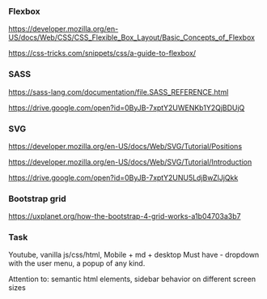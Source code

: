 ### Flexbox

https://developer.mozilla.org/en-US/docs/Web/CSS/CSS_Flexible_Box_Layout/Basic_Concepts_of_Flexbox

https://css-tricks.com/snippets/css/a-guide-to-flexbox/

### SASS

https://sass-lang.com/documentation/file.SASS_REFERENCE.html

https://drive.google.com/open?id=0ByJB-7xptY2UWENKb1Y2QjBDUjQ

### SVG

https://developer.mozilla.org/en-US/docs/Web/SVG/Tutorial/Positions

https://developer.mozilla.org/en-US/docs/Web/SVG/Tutorial/Introduction

https://drive.google.com/open?id=0ByJB-7xptY2UNU5LdjBwZlJjQkk

### Bootstrap grid

https://uxplanet.org/how-the-bootstrap-4-grid-works-a1b04703a3b7

### Task

Youtube, vanilla js/css/html, Mobile + md + desktop
Must have - dropdown with the user menu, a popup of any kind.

Attention to: semantic html elements, sidebar behavior on different screen sizes
